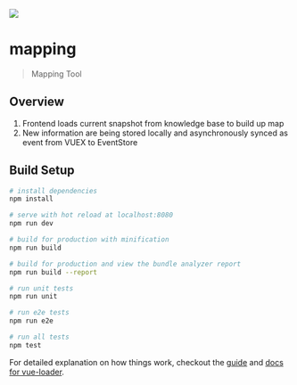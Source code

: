 ![](https://codeship.com/projects/213089/status?branch=master)

# mapping

> Mapping Tool

## Overview

1) Frontend loads current snapshot from knowledge base to build up map
2) New information are being stored locally and asynchronously synced as event from VUEX to EventStore

## Build Setup

``` bash
# install dependencies
npm install

# serve with hot reload at localhost:8080
npm run dev

# build for production with minification
npm run build

# build for production and view the bundle analyzer report
npm run build --report

# run unit tests
npm run unit

# run e2e tests
npm run e2e

# run all tests
npm test
```

For detailed explanation on how things work, checkout the [guide](http://vuejs-templates.github.io/webpack/) and [docs for vue-loader](http://vuejs.github.io/vue-loader).
